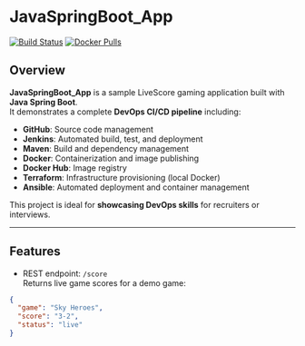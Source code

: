 # JavaSpringBoot_App

[![Build Status](https://img.shields.io/badge/CI%2FCD-Jenkins-blue)](http://localhost:8080)
[![Docker Pulls](https://img.shields.io/docker/pulls/zwelakhem/javaspringboot_app)](https://hub.docker.com/r/zwelakhem/javaspringboot_app)

## Overview

**JavaSpringBoot_App** is a sample LiveScore gaming application built with **Java Spring Boot**.  
It demonstrates a complete **DevOps CI/CD pipeline** including:

- **GitHub**: Source code management
- **Jenkins**: Automated build, test, and deployment
- **Maven**: Build and dependency management
- **Docker**: Containerization and image publishing
- **Docker Hub**: Image registry
- **Terraform**: Infrastructure provisioning (local Docker)
- **Ansible**: Automated deployment and container management

This project is ideal for **showcasing DevOps skills** for recruiters or interviews.

---

## Features

- REST endpoint: `/score`  
  Returns live game scores for a demo game:

```json
{
  "game": "Sky Heroes",
  "score": "3-2",
  "status": "live"
}

